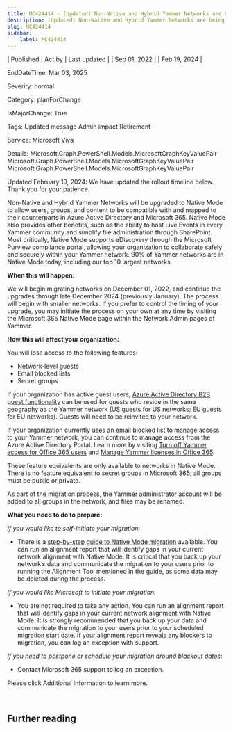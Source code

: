 ```yaml
---
title: MC424414 - (Updated) Non-Native and Hybrid Yammer Networks are being upgraded
description: (Updated) Non-Native and Hybrid Yammer Networks are being upgraded
slug: MC424414
sidebar:
    label: MC424414
---
```



| Published | Act by | Last updated |
| Sep 01, 2022 |  | Feb 19, 2024 |

EndDateTime: Mar 03, 2025

Severity: normal

Category: planForChange

IsMajorChange: True

Tags: Updated message Admin impact Retirement

Service: Microsoft Viva

Details: Microsoft.Graph.PowerShell.Models.MicrosoftGraphKeyValuePair Microsoft.Graph.PowerShell.Models.MicrosoftGraphKeyValuePair Microsoft.Graph.PowerShell.Models.MicrosoftGraphKeyValuePair

<p>Updated February 19, 2024: We have updated the rollout timeline below. Thank you for your patience.</p><p>Non-Native and Hybrid Yammer Networks will be upgraded to Native Mode to allow users, groups, and content to be compatible with and mapped to their counterparts in Azure Active Directory and Microsoft 365. Native Mode also provides other benefits, such as the ability to host Live Events in every Yammer community and simplify file administration through SharePoint. Most critically, Native Mode supports eDiscovery through the Microsoft Purview compliance portal, allowing your organization to collaborate safely and securely within your Yammer network. 90% of Yammer networks are in Native Mode today, including our top 10 largest networks.<br></p><p><b>When this will happen:</b></p><p>We will begin migrating networks on December 01, 2022, and continue the upgrades through late December 2024 (previously January). The process will begin with smaller networks. If you prefer to control the timing of your upgrade, you may initiate the process on your own at any time by visiting the Microsoft 365 Native Mode page within the Network Admin pages of Yammer.
</p><p><b>How this will affect your organization:</b></p><p>You will lose access to the following features:
</p><ul><li>Network-level guests 
</li><li>Email blocked lists
</li><li>Secret groups
</li></ul><p>If your organization has active guest users, <a href="https://docs.microsoft.com/yammer/get-started-with-yammer/azure-ad-b2b-guests-yammer" target="_blank">Azure Active Directory B2B guest functionality</a> can be used for guests who reside in the same geography as the Yammer network (US guests for US networks; EU guests for EU networks). Guests will need to be reinvited to your network.
</p><p>If your organization currently uses an email blocked list to manage access to your Yammer network, you can continue to manage access from the Azure Active Directory Portal. Learn more by visiting <a href="https://docs.microsoft.com/yammer/manage-yammer-users/turn-off-user-access" target="_blank">Turn off Yammer access for Office 365 users</a> and <a href="https://docs.microsoft.com/yammer/manage-yammer-users/manage-yammer-licenses-in-office-365" target="_blank">Manage Yammer licenses in Office 365</a>.
</p><p>These feature equivalents are only available to networks in Native Mode. There is no feature equivalent to secret groups in Microsoft 365; all groups must be public or private.
</p><p>As part of the migration process, the Yammer administrator account will be added to all groups in the network, and files may be renamed.
</p><p><b>What you need to do to prepare:</b></p><p><i>If you would like to self-initiate your migration:
</i></p><ul><li>There is a <a href="https://docs.microsoft.com/yammer/configure-your-yammer-network/native-mode-step-by-step-guide" target="_blank">step-by-step guide to Native Mode migration</a> available. You can run an alignment report that will identify gaps in your current network alignment with Native Mode. It is critical that you back up your network’s data and communicate the migration to your users prior to running the Alignment Tool mentioned in the guide, as some data may be deleted during the process.
</li></ul><p><i>If you would like Microsoft to initiate your migration:
</i></p><ul><li>You are not required to take any action. You can run an alignment report that will identify gaps in your current network alignment with Native Mode. It is strongly recommended that you back up your data and communicate the migration to your users prior to your scheduled migration start date. If your alignment report reveals any blockers to migration, you can log an exception with support.
</li></ul><p><i>If you need to postpone or schedule your migration around blackout dates:
</i></p><ul><li>Contact Microsoft 365 support to log an exception.&nbsp;&nbsp;</li></ul><p>Please click Additional Information to learn more.</p><p><br></p>

## Further reading
